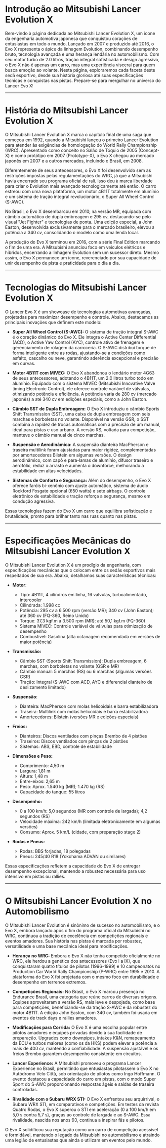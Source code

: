 # Introdução ao Mitsubishi Lancer Evolution X

Bem-vindo à página dedicada ao Mitsubishi Lancer Evolution X, um ícone da engenharia automotiva japonesa que conquistou corações de entusiastas em todo o mundo. Lançado em 2007 e produzido até 2016, o Evo X representa o ápice da linhagem Evolution, combinando desempenho bruto, tecnologia avançada e uma herança lendária no automobilismo. Com seu motor turbo de 2.0 litros, tração integral sofisticada e design agressivo, o Evo X não é apenas um carro, mas uma experiência visceral para quem busca emoção ao volante. Nesta página, exploraremos cada faceta deste sedã esportivo, desde sua história gloriosa até suas especificações técnicas e conquistas nas pistas. Prepare-se para mergulhar no universo do Lancer Evo X!

---

# História do Mitsubishi Lancer Evolution X

O Mitsubishi Lancer Evolution X marca o capítulo final de uma saga que começou em 1992, quando a Mitsubishi lançou o primeiro Lancer Evolution para atender às exigências de homologação do World Rally Championship (WRC). Apresentado como conceito no Salão de Tóquio de 2005 (Concept-X) e como protótipo em 2007 (Prototype-X), o Evo X chegou ao mercado japonês em 2007 e a outros mercados, incluindo o Brasil, em 2008.[](https://flatout.com.br/evo-x-o-lancer-evolution-chega-ao-seu-auge/)[](https://www.uol.com.br/carros/noticias/redacao/2011/06/29/mitsubishi-lancer-evo-e-brinquedo-de-quem-gosta-de-fazer-curvas.htm)

Diferentemente de seus antecessores, o Evo X foi desenvolvido sem as restrições impostas pelas regulamentações do WRC, já que a Mitsubishi havia encerrado seu programa oficial de rali. Isso deu à marca liberdade para criar o Evolution mais avançado tecnologicamente até então. O carro estreou com uma nova plataforma, um motor 4B11T totalmente em alumínio e um sistema de tração integral revolucionário, o Super All Wheel Control (S-AWC).[](https://flatout.com.br/evo-x-o-lancer-evolution-chega-ao-seu-auge/)[](https://carro.blog.br/mitsubishi-lancer-evolution-x-um-sedan-emblematico-no-mundo-dos-gearheads-agora-ainda-mais-forte.html)

No Brasil, o Evo X desembarcou em 2010, na versão MR, equipada com câmbio automático de dupla embreagem e 295 cv, destacando-se pelo visual "Jet Fighter" e tecnologias de ponta. Uma edição especial, a John Easton, desenvolvida exclusivamente para o mercado brasileiro, elevou a potência a 340 cv, consolidando o modelo como uma lenda local.[](https://www.uol.com.br/carros/noticias/redacao/2011/06/29/mitsubishi-lancer-evo-e-brinquedo-de-quem-gosta-de-fazer-curvas.htm)[](https://quatrorodas.abril.com.br/testes/subaru-wrx-sti-x-mitsubishi-lancer-evo-x-john-easton)

A produção do Evo X terminou em 2016, com a série Final Edition marcando o fim de uma era. A Mitsubishi anunciou foco em veículos elétricos e híbridos, encerrando a linhagem Evolution sem um sucessor direto. Mesmo assim, o Evo X permanece um ícone, reverenciado por sua capacidade de unir desempenho de pista e praticidade para o dia a dia.[](https://www.autoo.com.br/mitsubishi-marca-fim-do-lancer-evo-x-com-versao-de-480-cv/)[](https://jornaldocarro.estadao.com.br/carros/mitsubishi-lancer-evo-x-chega-ao-fim/)

---

# Tecnologias do Mitsubishi Lancer Evolution X

O Lancer Evo X é um showcase de tecnologias automotivas avançadas, projetadas para maximizar desempenho e controle. Abaixo, destacamos as principais inovações que definem este modelo:

- **Super All Wheel Control (S-AWC):** O sistema de tração integral S-AWC é o coração dinâmico do Evo X. Ele integra o Active Center Differential (ACD), o Active Yaw Control (AYC), controle ativo de frenagem e gerenciamento de rolagem da carroceria. O S-AWC distribui torque de forma inteligente entre as rodas, ajustando-se a condições como asfalto, cascalho ou neve, garantindo aderência excepcional e precisão em curvas.[](https://flatout.com.br/evo-x-o-lancer-evolution-chega-ao-seu-auge/)

- **Motor 4B11T com MIVEC:** O Evo X abandonou o lendário motor 4G63 de seus antecessores, adotando o 4B11T, um 2.0 litros turbo todo em alumínio. Equipado com o sistema MIVEC (Mitsubishi Innovative Valve timing Electronic Control), ele oferece controle variável de válvulas, otimizando potência e eficiência. A potência varia de 280 cv (mercado japonês) a até 340 cv em edições especiais, como a John Easton.[](https://www.instacarro.com/blog/noticias/quanto-custa-mitsubishi-lancer-evolution)[](https://carro.blog.br/mitsubishi-lancer-evolution-x-um-sedan-emblematico-no-mundo-dos-gearheads-agora-ainda-mais-forte.html)

- **Câmbio SST de Dupla Embreagem:** O Evo X introduziu o câmbio Sports Shift Transmission (SST), uma caixa de dupla embreagem com seis marchas e borboletas no volante. Disponível na versão GSR, o SST combina a rapidez de trocas automáticas com a precisão de um manual, ideal para pistas e uso urbano. A versão RS, voltada para competição, manteve o câmbio manual de cinco marchas.[](https://flatout.com.br/evo-x-o-lancer-evolution-chega-ao-seu-auge/)

- **Suspensão e Aerodinâmica:** A suspensão dianteira MacPherson e traseira multilink foram ajustadas para maior rigidez, complementadas por amortecedores Bilstein em algumas versões. O design aerodinâmico, com capô e para-lamas de alumínio, difusor traseiro e aerofólio, reduz o arrasto e aumenta o downforce, melhorando a estabilidade em altas velocidades.[](https://www.uol.com.br/carros/noticias/redacao/2011/06/29/mitsubishi-lancer-evo-e-brinquedo-de-quem-gosta-de-fazer-curvas.htm)

- **Sistemas de Conforto e Segurança:** Além do desempenho, o Evo X oferece faróis bi-xenônio com ajuste automático, sistema de áudio Rockford Fosgate opcional (650 watts) e sete airbags. O controle eletrônico de estabilidade e tração reforça a segurança, mesmo em condução agressiva.[](https://www.uol.com.br/carros/noticias/redacao/2011/06/29/mitsubishi-lancer-evo-e-brinquedo-de-quem-gosta-de-fazer-curvas.htm)

Essas tecnologias fazem do Evo X um carro que equilibra sofisticação e brutalidade, pronto para brilhar tanto nas ruas quanto nas pistas.

---

# Especificações Mecânicas do Mitsubishi Lancer Evolution X

O Mitsubishi Lancer Evolution X é um prodígio da engenharia, com especificações mecânicas que o colocam entre os sedãs esportivos mais respeitados de sua era. Abaixo, detalhamos suas características técnicas:

- **Motor:**
  - Tipo: 4B11T, 4 cilindros em linha, 16 válvulas, turboalimentado, intercooler
  - Cilindrada: 1.998 cc
  - Potência: 295 cv a 6.500 rpm (versão MR); 340 cv (John Easton); até 360 cv (FQ-360, Reino Unido)
  - Torque: 37,3 kgf.m a 3.500 rpm (MR); até 50,1 kgf.m (FQ-360)
  - Sistema MIVEC: Controle variável de válvulas para otimização de desempenho
  - Combustível: Gasolina (alta octanagem recomendada em versões de maior potência)

- **Transmissão:**
  - Câmbio SST (Sports Shift Transmission): Dupla embreagem, 6 marchas, com borboletas no volante (GSR e MR)
  - Câmbio manual: 5 marchas (RS) ou 6 marchas (algumas versões GSR)
  - Tração: Integral (S-AWC com ACD, AYC e diferencial dianteiro de deslizamento limitado)

- **Suspensão:**
  - Dianteira: MacPherson com molas helicoidais e barra estabilizadora
  - Traseira: Multilink com molas helicoidais e barra estabilizadora
  - Amortecedores: Bilstein (versões MR e edições especiais)

- **Freios:**
  - Dianteiros: Discos ventilados com pinças Brembo de 4 pistões
  - Traseiros: Discos ventilados com pinças de 2 pistões
  - Sistemas: ABS, EBD, controle de estabilidade

- **Dimensões e Peso:**
  - Comprimento: 4,50 m
  - Largura: 1,81 m
  - Altura: 1,48 m
  - Entre-eixos: 2,65 m
  - Peso: Aprox. 1.540 kg (MR); 1.470 kg (RS)
  - Capacidade do tanque: 55 litros

- **Desempenho:**
  - 0 a 100 km/h: 5,0 segundos (MR com controle de largada); 4,2 segundos (RS)
  - Velocidade máxima: 242 km/h (limitada eletronicamente em algumas versões)
  - Consumo: Aprox. 5 km/L (cidade, com preparação stage 2)[](https://quatrorodas.abril.com.br/testes/subaru-wrx-sti-x-mitsubishi-lancer-evo-x-john-easton)[](https://carro.blog.br/mitsubishi-lancer-evolution-x-um-sedan-emblematico-no-mundo-dos-gearheads-agora-ainda-mais-forte.html)

- **Rodas e Pneus:**
  - Rodas: BBS forjadas, 18 polegadas
  - Pneus: 245/40 R18 (Yokohama ADVAN ou similares)

Essas especificações refletem a capacidade do Evo X de entregar desempenho excepcional, mantendo a robustez necessária para uso intensivo em pistas ou rallies.[](https://www.icarros.com.br/mitsubishi/lancer-evolution/ficha-tecnica/6907)[](https://www.carrosnaweb.com.br/fichadetalhe.asp?codigo=7547)[](https://www.carrosnaweb.com.br/fichadetalhe.asp?codigo=2424)

---

# O Mitsubishi Lancer Evolution X no Automobilismo

O Mitsubishi Lancer Evolution é sinônimo de sucesso no automobilismo, e o Evo X, embora lançado após o fim do programa oficial da Mitsubishi no WRC, continuou a tradição de excelência em competições regionais e eventos amadores. Sua história nas pistas é marcada por robustez, versatilidade e uma base mecânica ideal para modificações.

- **Herança no WRC:** Embora o Evo X não tenha competido oficialmente no WRC, ele herdou a genética dos antecessores (Evo I a IX), que conquistaram quatro títulos de pilotos (1996-1999) e 10 campeonatos no Production Car World Rally Championship (P-WRC) entre 1995 e 2010. A plataforma do Evo X foi projetada com o mesmo foco em durabilidade e desempenho em terrenos extremos.[](https://pt.wikipedia.org/wiki/Mitsubishi_Lancer_Evolution)

- **Competições Regionais:** No Brasil, o Evo X marcou presença no Endurance Brasil, uma categoria que reúne carros de diversas origens. Equipes aproveitaram a versão RS, mais leve e despojada, como base para competições, beneficiando-se da tração S-AWC e da robustez do motor 4B11T. A edição John Easton, com 340 cv, também foi usada em eventos de track days e rallies amadores.[](https://nivelandoaengenharia.com.br/pt/blog/2024/08/03/a-historia-do-mitsubishi-lancer-evo-x-no-endurance-brasileiro/)[](https://quatrorodas.abril.com.br/testes/subaru-wrx-sti-x-mitsubishi-lancer-evo-x-john-easton)

- **Modificações para Corrida:** O Evo X é uma escolha popular entre pilotos amadores e equipes privadas devido à sua facilidade de preparação. Upgrades como downpipes, intakes K&N, remapeamento da ECU e turbos maiores (como os da HKS) podem elevar a potência a mais de 400 cv, mantendo a confiabilidade. A suspensão ajustável e os freios Brembo garantem desempenho consistente em circuitos.[](https://www.autoo.com.br/mitsubishi-marca-fim-do-lancer-evo-x-com-versao-de-480-cv/)[](https://carro.blog.br/mitsubishi-lancer-evolution-x-um-sedan-emblematico-no-mundo-dos-gearheads-agora-ainda-mais-forte.html)

- **Lancer Experience:** A Mitsubishi promoveu o programa Lancer Experience no Brasil, permitindo que entusiastas pilotassem o Evo X no Autódromo Velo Città, sob orientação de pilotos como Ingo Hoffmann. O evento destacou a capacidade do carro em pistas, com o modo Super Sport do S-AWC proporcionando respostas ágeis e saídas de traseira controladas.[](https://www.autoo.com.br/piloto-por-um-dia-com-o-mitsubishi-lancer-evo-x/)

- **Rivalidade com o Subaru WRX STI:** O Evo X enfrentou seu arquirrival, o Subaru WRX STI, em comparativos e competições. Em testes da revista Quatro Rodas, o Evo X superou o STI em aceleração (0 a 100 km/h em 5,0 s contra 5,7 s), graças ao controle de largada e ao S-AWC. Essa rivalidade, nascida nos anos 90, continua a inspirar fãs e pilotos.[](https://quatrorodas.abril.com.br/testes/subaru-wrx-sti-x-mitsubishi-lancer-evo-x-john-easton)

O Evo X solidificou sua reputação como um carro de competição acessível e formidável, mantendo o legado da Mitsubishi no automobilismo e atraindo uma legião de entusiastas que ainda o utilizam em eventos pelo mundo.
